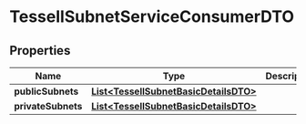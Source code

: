 

# TessellSubnetServiceConsumerDTO


## Properties

Name | Type | Description | Notes
------------ | ------------- | ------------- | -------------
**publicSubnets** | [**List&lt;TessellSubnetBasicDetailsDTO&gt;**](TessellSubnetBasicDetailsDTO.md) |  |  [optional]
**privateSubnets** | [**List&lt;TessellSubnetBasicDetailsDTO&gt;**](TessellSubnetBasicDetailsDTO.md) |  |  [optional]



